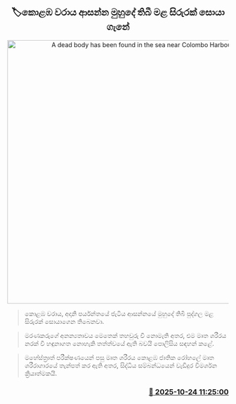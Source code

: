<p align='center'><b><h2 align='center' title='A dead body has been found in the sea near Colombo Harbour'>🏷කොළඹ වරාය ආසන්න මුහුදේ තිබී මළ සිරුරක් සොයා ගැනේ</h2></b></p>
<p align='center'><img src='https://helakuru.sgp1.cdn.digitaloceanspaces.com/esana/images/lib/death[1].jpg' width='600' alt='A dead body has been found in the sea near Colombo Harbour'></p>

> කොළඹ වරාය, අදානි පර්යන්තයේ ජැටිය ආසන්නයේ මුහුදේ තිබී පුද්ගල මළ සිරුරක් සොයාගෙන තිබෙනවා.

> මරණකරුගේ අනන්‍යතාවය මෙතෙක් තහවුරු වී නොමැති අතර, එම මෘත ශරීරය නරක් වී හඳුනාගත නොහැකි තත්ත්වයේ ඇති බවයි පොලිසිය සඳහන් කළේ.

> මහේස්ත්‍රාත් පරීක්ෂණයෙන් පසු මෘත ශරීරය කොළඹ ජාතික රෝහලේ මෘත ශරීරාගාරයේ තැන්පත් කර ඇති අතර, සිද්ධිය සම්බන්ධයෙන් වැඩිදුර විමර්ශන ක්‍රියාත්මකයි.



<h3 align='right'><a href='https://www.helakuru.lk/esana/p/114754/'>📅 2025-10-24 11:25:00</a></h3>
